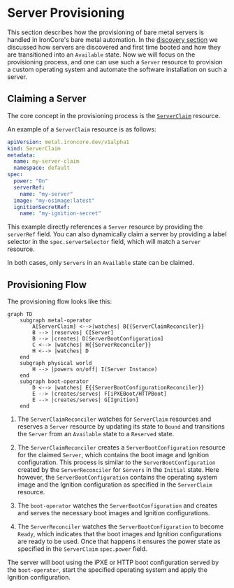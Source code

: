# Server Provisioning

This section describes how the provisioning of bare metal servers is handled in IronCore's bare metal automation. 
In the [discovery section](/baremetal/architecture/discovery) we discussed how servers are discovered and first time
booted and how they are transitioned into an `Available` state. Now we will focus on the provisioning process, and 
one can use such a `Server` resource to provision a custom operating system and automate the software installation on
such a server.

## Claiming a Server

The core concept in the provisioning process is the [`ServerClaim`](https://ironcore-dev.github.io/metal-operator/concepts/serverclaims.html) resource.

An example of a `ServerClaim` resource is as follows:

```yaml
apiVersion: metal.ironcore.dev/v1alpha1
kind: ServerClaim
metadata:
  name: my-server-claim
  namespace: default
spec:
  power: "On"
  serverRef:
    name: "my-server"
  image: "my-osimage:latest"
  ignitionSecretRef:
    name: "my-ignition-secret"
```

This example directly references a `Server` resource by providing the `serverRef` field. You can also dynamically claim
a server by providing a label selector in the `spec.serverSelector` field, which will match a `Server` resource.

In both cases, only `Servers` in an `Available` state can be claimed. 

## Provisioning Flow

The provisioning flow looks like this:

```mermaid
graph TD
    subgraph metal-operator 
        A[ServerClaim] <-->|watches| B{{ServerClaimReconciler}}
        B --> |reserves| C[Server]
        B --> |creates| D[ServerBootConfiguration]
        C <--> |watches| H{{ServerReconciler}}
        H <--> |watches| D
    end
    subgraph physical world
        H --> |powers on/off| I(Server Instance)
    end
    subgraph boot-operator
        D <--> |watches| E{{ServerBootConfigurationReconciler}}
        E --> |creates/serves| F[iPXEBoot/HTTPBoot]
        E --> |creates/serves| G[Ignition]
    end
```

1. The `ServerClaimReconciler` watches for `ServerClaim` resources and reserves a `Server` resource by updating its state to `Bound` 
and transitions the `Server` from an `Available` state to a `Reserved` state.

2. The `ServerClaimReconciler` creates a `ServerBootConfiguration` resource for the claimed `Server`, which contains the boot image and Ignition configuration.
This process is similar to the `ServerBootConfiguration` created by the `ServerReconciler` for `Servers` in the `Initial` state.
Here however, the `ServerBootConfiguration` contains the operating system image and the Ignition configuration as specified in the `ServerClaim` resource.

3. The `boot-operator` watches the `ServerBootConfiguration` and creates and serves the necessary boot images and Ignition configurations.

4. The `ServerReconciler` watches the `ServerBootConfiguration` to become `Ready`, which indicates that the boot images and Ignition configurations are ready to be used.
Once that happens it ensures the power state as specified in the `ServerClaim` `spec.power` field.

The server will boot using the iPXE or HTTP boot configuration served by the `boot-operator`, start the specified operating system 
and apply the Ignition configuration.
